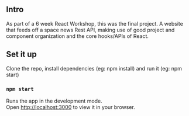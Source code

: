 ## Intro

As part of a 6 week React Workshop, this was the final project. A website that feeds off a space news Rest API, making use of good project and component organization and the core hooks/APIs of React.

## Set it up

Clone the repo, install dependencies (eg: npm install) and run it (eg: npm start)

### `npm start`

Runs the app in the development mode.\
Open [http://localhost:3000](http://localhost:3000) to view it in your browser.
